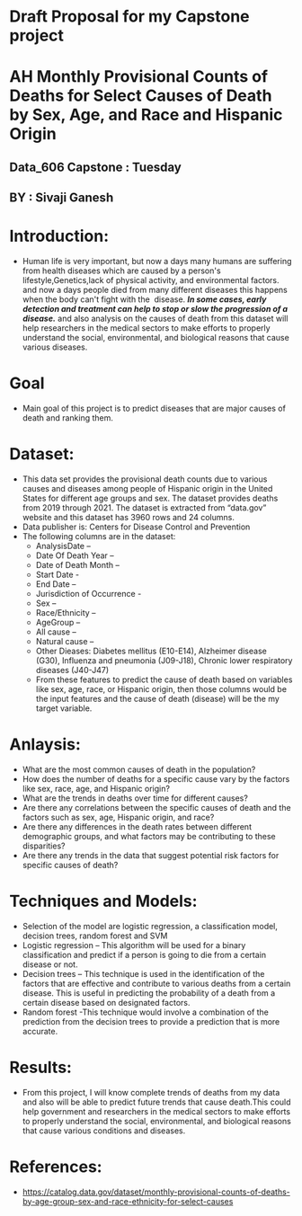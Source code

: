 # Draft Proposal for my Capstone project 

# AH Monthly Provisional Counts of Deaths for Select Causes of Death by Sex, Age, and Race and Hispanic Origin

## Data_606 Capstone : Tuesday

## BY : Sivaji Ganesh

# Introduction:
* Human life is very important, but now a days many humans are suffering from health diseases which are caused by a person's lifestyle,Genetics,lack of physical       activity, and environmental factors. and now a days people died from many different diseases this happens when the body can't fight with the  disease. ***In some     cases, early detection and treatment can help to stop or slow the progression of a disease.*** and also analysis on the causes of death from this dataset will       help researchers in the medical sectors to make efforts to properly understand the social, environmental, and biological reasons that cause various diseases.

# Goal
* Main goal of this project is to predict diseases that are major causes of death and ranking them.

# Dataset:
* This data set provides the provisional death counts due to various causes and diseases among people of Hispanic origin in the United States for different age         groups and sex. The dataset provides deaths from 2019 through 2021. The dataset is extracted from “data.gov” website and this dataset has 3960 rows and 24           columns.
* Data publisher is: Centers for Disease Control and Prevention 
* The following columns are in the dataset:
  * AnalysisDate – 
  * Date Of Death Year – 
  * Date of Death Month – 
  * Start Date  - 
  * End Date – 
  * Jurisdiction of Occurrence - 
  * Sex –
  * Race/Ethnicity –
  * AgeGroup – 
  * All cause –
  * Natural cause – 
  * Other Dieases: Diabetes mellitus (E10-E14), Alzheimer disease (G30), Influenza and pneumonia (J09-J18), Chronic lower respiratory diseases (J40-J47)
  * From these features to predict the cause of death based on variables like sex, age, race, or Hispanic origin, then those columns would be the input features and     the cause of death (disease) will be the my target variable.


# Anlaysis:
* What are the most common causes of death in the population?
* How does the number of deaths for a specific cause vary by the factors like sex, race, age, and Hispanic origin?
* What are the trends in deaths over time for different causes?
* Are there any correlations between the specific causes of death and the  factors such as sex, age, Hispanic origin, and race?
* Are there any differences in the death rates between different demographic groups, and what factors may be contributing to these disparities?
* Are there any trends in the data that suggest potential risk factors for specific causes of death?


# Techniques and Models:
* Selection of the model are logistic regression, a classification model, decision trees, random forest and SVM 
* Logistic regression – This algorithm will be used for a binary classification and predict if a person is going to die from a certain disease or not.
* Decision trees – This technique is used in the identification of the factors that are effective and contribute to various deaths from a certain disease. This is     useful in predicting the probability of a death from a certain disease based on designated factors.
* Random forest -This technique would involve a combination of the prediction from the decision trees to provide a prediction that is more accurate.



# Results:
* From this project, I will know complete trends of deaths from my data and also will be able to predict future trends that cause death.This could help                 government and researchers in the medical sectors to make efforts to properly understand the social, environmental, and biological reasons that cause various         conditions and diseases.

# References:
* https://catalog.data.gov/dataset/monthly-provisional-counts-of-deaths-by-age-group-sex-and-race-ethnicity-for-select-causes
